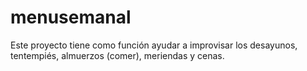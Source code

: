 # menusemanal
Este proyecto tiene como función ayudar a improvisar los desayunos, tentempiés, almuerzos (comer), meriendas y cenas.
